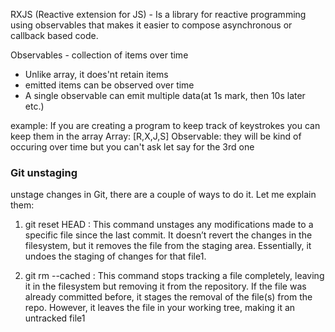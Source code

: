 RXJS (Reactive extension for JS) - Is a library for reactive programming using observables that makes it easier to compose asynchronous or callback based code.

Observables - collection of items over time
- Unlike array, it does'nt retain items
- emitted items can be observed over time
- A single observable can emit multiple data(at 1s mark, then 10s later etc.)

example:
If you are creating a program to keep track of keystrokes you can keep them in the array
Array: [R,X,J,S]
Observable: they will be kind of occuring over time but you can't ask let say for the 3rd one


### Git unstaging
unstage changes in Git, there are a couple of ways to do it. Let me explain them:

1. git reset HEAD <file>: This command unstages any modifications made to a specific file since the last commit. It doesn’t revert the changes in the filesystem, but it removes the file from the staging area. Essentially, it undoes the staging of changes for that file1.

2. git rm --cached <file>: This command stops tracking a file completely, leaving it in the filesystem but removing it from the repository. If the file was already committed before, it stages the removal of the file(s) from the repo. However, it leaves the file in your working tree, making it an untracked file1